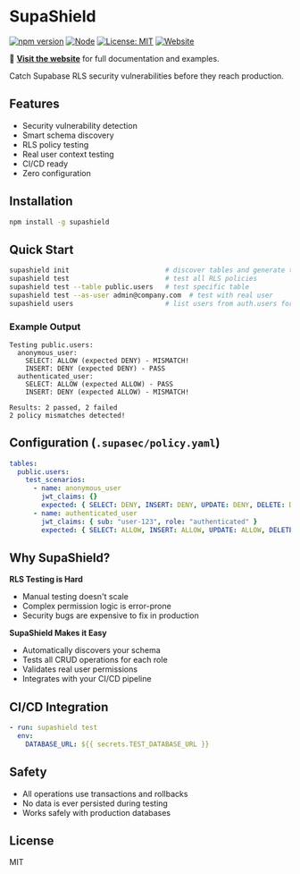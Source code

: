 # SupaShield

[![npm version](https://img.shields.io/npm/v/supashield)](https://www.npmjs.com/package/supashield) [![Node](https://img.shields.io/node/v/supashield)](https://nodejs.org/) [![License: MIT](https://img.shields.io/badge/License-MIT-yellow.svg)](https://opensource.org/licenses/MIT) [![Website](https://img.shields.io/badge/website-supa--shield.vercel.app-green)](https://supa-shield.vercel.app/)

🔗 **[Visit the website](https://supashield.app/)** for full documentation and examples.

Catch Supabase RLS security vulnerabilities before they reach production.

## Features
- Security vulnerability detection
- Smart schema discovery  
- RLS policy testing
- Real user context testing
- CI/CD ready
- Zero configuration

## Installation
```bash
npm install -g supashield
```

## Quick Start
```bash
supashield init                        # discover tables and generate tests
supashield test                        # test all RLS policies
supashield test --table public.users   # test specific table
supashield test --as-user admin@company.com  # test with real user
supashield users                       # list users from auth.users for testing
```

### Example Output
```
Testing public.users:
  anonymous_user:
    SELECT: ALLOW (expected DENY) - MISMATCH!
    INSERT: DENY (expected DENY) - PASS
  authenticated_user:
    SELECT: ALLOW (expected ALLOW) - PASS
    INSERT: DENY (expected ALLOW) - MISMATCH!

Results: 2 passed, 2 failed
2 policy mismatches detected!
```

## Configuration (`.supasec/policy.yaml`)
```yaml
tables:
  public.users:
    test_scenarios:
      - name: anonymous_user
        jwt_claims: {}
        expected: { SELECT: DENY, INSERT: DENY, UPDATE: DENY, DELETE: DENY }
      - name: authenticated_user
        jwt_claims: { sub: "user-123", role: "authenticated" }
        expected: { SELECT: ALLOW, INSERT: ALLOW, UPDATE: ALLOW, DELETE: ALLOW }
```

## Why SupaShield?

**RLS Testing is Hard**
- Manual testing doesn't scale
- Complex permission logic is error-prone
- Security bugs are expensive to fix in production

**SupaShield Makes it Easy**
- Automatically discovers your schema
- Tests all CRUD operations for each role
- Validates real user permissions
- Integrates with your CI/CD pipeline

## CI/CD Integration
```yaml
- run: supashield test
  env:
    DATABASE_URL: ${{ secrets.TEST_DATABASE_URL }}
```

## Safety
- All operations use transactions and rollbacks
- No data is ever persisted during testing
- Works safely with production databases

## License
MIT
